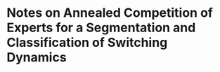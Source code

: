 # Notes on Annealed Competition of Experts for a Segmentation and Classification of Switching Dynamics


